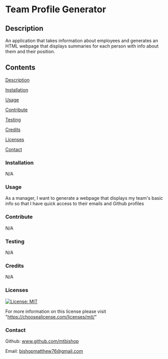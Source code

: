 

  # Team Profile Generator

  ## Description

  An application that takes information about employees and generates an HTML webpage that displays summaries for each person with info about them and their position.

  ## Contents

  [Description](#description)

  [Installation](#installation)

  [Usage](#usage)

  [Contribute](#contribute)

  [Testing](#testing)

  [Credits](#credits)

  [Licenses](#licenses)

  [Contact](#contact)


  ### Installation
  N/A

  ### Usage
  As a manager, I want to generate a webpage that displays my team's basic info so that I have quick access to their emails and Github profiles

  ### Contribute
  N/A

  ### Testing
  N/A

  ### Credits
  N/A

  ### Licenses
  [![License: MIT](https://img.shields.io/badge/License-MIT-yellow.svg)](https://opensource.org/licenses/MIT)
  
  For more information on this license please visit "https://choosealicense.com/licenses/mit/"

  ### Contact

  Github: www.github.com/mtbishop

  Email:
  bishopmatthew76@gmail.com

